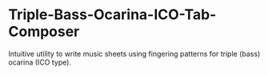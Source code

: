 # Triple-Bass-Ocarina-ICO-Tab-Composer
Intuitive utility to write music sheets using fingering patterns for triple (bass) ocarina (ICO type).
